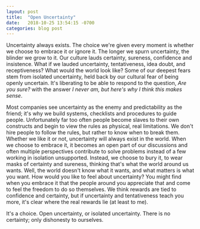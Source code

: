 ```yaml
---
layout: post
title:  "Open Uncertainty"
date:   2018-10-25 13:54:15 -0700
categories: blog post
---
```


Uncertainty always exists. The choice we're given every moment is whether we choose to embrace it or ignore it. The longer we spurn uncertainty, the blinder we grow to it. Our culture lauds certainty, sureness, confidence and insistence. What if we lauded uncertainty, tentativeness, idea doubt, and receptiveness? What would the world look like? Some of our deepest fears stem from isolated uncertainty, held back by our cultural fear of being openly uncertain. It's liberating to be able to respond to  the question, *Are you sure?* with the answer *I never am, but here's why I think this makes sense*. 

Most companies see uncertainty as the enemy and predictability as the friend; it's why we build systems, checklists and procedures to guide people. Unfortunately far too often people become slaves to their own constructs and begin to view the rules as physical, real limitations. We don't hire people to follow the rules, but rather to know when to break them. Whether we like it or not, uncertainty will always exist in the world. When we choose to embrace it, it becomes an open part of our discussions and often multiple perspectives contribute to solve problems instead of a few working in isolation unsupported. Instead, we choose to bury it, to wear masks of certainty and sureness, thinking that's what the world around us wants. Well, the world doesn't know what it wants, and what matters is what you want. How would you like to feel about uncertainty? You might find when you embrace it that the people around you appreciate that and come to feel the freedom to do so themselves. We think rewards are tied to confidence and certainty, but if uncertainty and tentativeness teach you more, it's clear where the real rewards lie (at least to me). 

It's a choice. Open uncertainty, or isolated uncertainty. There is no certainty; only dishonesty to ourselves. 
